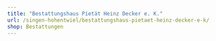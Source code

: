 ```yaml
---
title: "Bestattungshaus Pietät Heinz Decker e. K."
url: /singen-hohentwiel/bestattungshaus-pietaet-heinz-decker-e-k/
shop: Bestattungen
---
```

